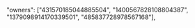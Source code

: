   "owners": ["431570185044885504", "1400567828108804387", "1379098914170339501", "485837728978567168"], 
